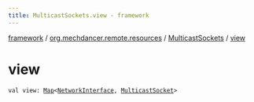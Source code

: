 ```yaml
---
title: MulticastSockets.view - framework
---
```


[framework](../../index.html) / [org.mechdancer.remote.resources](../index.html) / [MulticastSockets](index.html) / [view](./view.html)

# view

`val view: `[`Map`](https://kotlinlang.org/api/latest/jvm/stdlib/kotlin.collections/-map/index.html)`<`[`NetworkInterface`](https://docs.oracle.com/javase/6/docs/api/java/net/NetworkInterface.html)`, `[`MulticastSocket`](https://docs.oracle.com/javase/6/docs/api/java/net/MulticastSocket.html)`>`